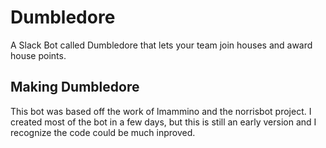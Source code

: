 # Dumbledore
A Slack Bot called Dumbledore that lets your team join houses and award house points.

## Making Dumbledore
This bot was based off the work of lmammino and the norrisbot project. I created most of the bot in a few days, but this is still an early version and I recognize the code could be much inproved.

